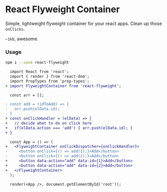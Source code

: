 # React Flyweight Container

Simple, lightweight flyweight container for your react apps.
Clean up those `onClicks`.

`~1kb`, awesome.

### Usage

```bash
npm i --save react-flyweight
```

```diff
  import React from 'react';
  import { render } from 'react-dom';
  import PropTypes from 'prop-types';
+ import FlyweightContainer from 'react-flyweight';

  const arr = [];

- const add = (idToAdd) => {
-   arr.push(elData.id);
- }
+ const onClickHandler = (elData) => {
+   // decide what to do on click here
+   if(elData.action === 'add') { arr.push(elData.id); }
+ }

  const App = () => (
+   <FlyweightContainer onClickDispatcher={onClickHandler}>
-     <button onClick={() => add(1);}>Add</button>
-     <button onClick={() => add(2);}>Add</button>
+     <button data-action="add" data-id={1}>Add</button>
+     <button data-action="add" data-id={2}>Add</button>
+   </FlyweightContainer>
  );

  render(<App />, document.getElementById('root'));
```
